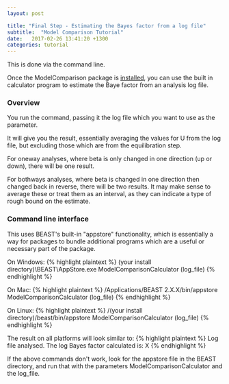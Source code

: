 ```yaml
---
layout: post

title: "Final Step - Estimating the Bayes factor from a log file"
subtitle:  "Model Comparison Tutorial"
date:   2017-02-26 13:41:20 +1300
categories: tutorial
---
```


This is done via the command line.

Once the ModelComparison package is [installed]({{site.baseurl}}/installation/), you can use the built in calculator program to estimate the Baye factor from an analysis log file.

### Overview

You run the command, passing it the log file which you want to use as the parameter. 

It will give you the result, essentially averaging the values for U from the log file, but excluding those which are from the equilibration step.

For oneway analyses, where beta is only changed in one direction (up or down), there will be one result.

For bothways analyses, where beta is changed in one direction then changed back in reverse, there will be two results. 
It may make sense to average these or treat them as an interval, as they can indicate a type of rough bound on the estimate.

### Command line interface

This uses BEAST's built-in "appstore" functionality, which is essentially a way for packages to bundle additional programs which are a useful or necessary part of the package. 

On Windows:
{% highlight plaintext %}
\(your install directory)\BEAST\AppStore.exe ModelComparisonCalculator (log_file)
{% endhighlight %}

On Mac:
{% highlight plaintext %}
/Applications/BEAST 2.X.X/bin/appstore ModelComparisonCalculator (log_file)
{% endhighlight %}

On Linux:
{% highlight plaintext %}
/(your install directory)/beast/bin/appstore ModelComparisonCalculator (log_file)
{% endhighlight %}

The result on all platforms will look similar to:
{% highlight plaintext %}
Log file analysed. The log Bayes factor calculated is: 
X
{% endhighlight %}

If the above commands don't work, look for the appstore file in the BEAST directory, and run that with the parameters ModelComparisonCalculator and the log_file.

